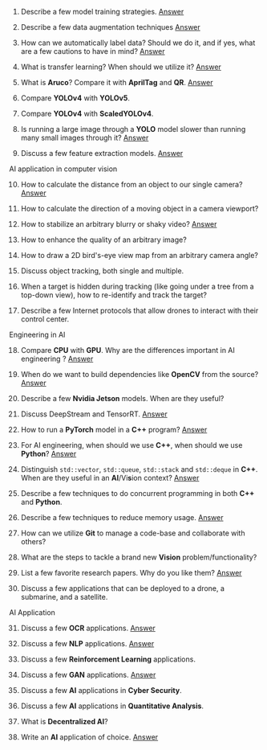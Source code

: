1.  Describe a few model training strategies.
[Answer](./1.%20Describe%20a%20few%20model%20training%20strategies/README.md)
2.  Describe a few data augmentation techniques
[Answer](./2.%20Describe%20a%20few%20data%20augmentation%20techniques/README.md)
3.  How can we automatically label data? Should we do it, and if yes, what are a few cautions to have in mind?
[Answer](3.%20How%20can%20we%20automatically%20label%20data?%20Should%20we%20do%20it,%20and%20if%20yes,%20what%20are%20a%20few%20cautions%20to%20have%20in%20mind?/README.md)
4.  What is transfer learning? When should we utilize it?
[Answer](4.%20%20What%20is%20transfer%20learning?%20When%20should%20we%20utilize%20it?/README.md)
5.  What is **Aruco**? Compare it with **AprilTag** and **QR**.
[Answer](5.%20%20What%20is%20**Aruco**?%20Compare%20it%20with%20**AprilTag**%20and%20**QR**./README.md)
6.  Compare **YOLOv4** with **YOLOv5**.
    
7.  Compare **YOLOv4** with **ScaledYOLOv4**.
    
8.  Is running a large image through a **YOLO** model slower than running many small images through it?
[Answer](6%20-%208.%20YOLO/README.md)
9.  Discuss a few feature extraction models.
[Answer](9.%20%20Discuss%20a%20few%20feature%20extraction%20models./README.md)

AI application in computer vision    

10.  How to calculate the distance from an object to our single camera?
[Answer](10%20%20How%20to%20calculate%20the%20distance%20from%20an%20object%20to%20our%20single%20camera?/README.md)
11.  How to calculate the direction of a moving object in a camera viewport?
    
12.  How to stabilize an arbitrary blurry or shaky video?
[Answer](12.%20How%20to%20stabilize%20an%20arbitrary%20blurry%20or%20shaky%20video?/README.md)
13.  How to enhance the quality of an arbitrary image?

14.  How to draw a 2D bird's-eye view map from an arbitrary camera angle?
    
15.  Discuss object tracking, both single and multiple.
    
16.  When a target is hidden during tracking (like going under a tree from a top-down view), how to re-identify and track the target?
    
17.  Describe a few Internet protocols that allow drones to interact with their control center.


Engineering in AI	

18.  Compare **CPU** with **GPU**. Why are the differences important in AI engineering ?
[Answer](18.%20Compare%20CPU%20with%20GPU.%20Why%20are%20the%20differences%20important%20in%20AI%20engineering?/README.md)
19.  When do we want to build dependencies like **OpenCV** from the source?
[Answer](19.%20%20When%20do%20we%20want%20to%20build%20dependencies%20like%20OpenCV%20from%20the%20source?/README.md)
20.  Describe a few **Nvidia Jetson** models. When are they useful?
    
21.  Discuss DeepStream and TensorRT.
[Answer](21.%20%20Discuss%20DeepStream%20and%20TensorRT/README.md)
22.  How to run a **PyTorch** model in a **C++** program?
[Answer](22.%20How%20to%20run%20a%20PyTorch%20model%20in%20a%20C++%20program?/README.md)
23.  For AI engineering, when should we use **C++**, when should we use **Python**?
[Answer](23.%20%20For%20AI%20engineering,%20when%20should%20we%20use%20C++,%20when%20should%20we%20use%20Python%20?/README.md)
24.  Distinguish `std::vector`, `std::queue`, `std::stack` and `std::deque` in **C++**. When are they useful in an **AI**/Vi**s**ion context?
 [Answer](24.%20Vector%20Stack%20Queue/README)
25.  Describe a few techniques to do concurrent programming in both **C++** and **Python**.

26.  Describe a few techniques to reduce memory usage.
 [Answer](26.%20Describe%20a%20few%20techniques%20to%20reduce%20memory%20usage./README.md)
27.  How can we utilize **Git** to manage a code-base and collaborate with others?
    
28.  What are the steps to tackle a brand new **Vision** problem/functionality?
    
29.  List a few favorite research papers. Why do you like them?
[Answer](29.%20%20List%20a%20few%20favorite%20research%20papers.%20Why%20do%20you%20like%20them?/README.md) 
30.  Discuss a few applications that can be deployed to a drone, a submarine, and a satellite.

AI Application	

31.  Discuss a few **OCR** applications.
[Answer](31.%20%20Discuss%20a%20few%20**OCR**%20applications./README.md)

32.  Discuss a few **NLP** applications.
[Answer](32.%20Discuss%20a%20few%20**NLP**%20applications./README.md)
33.  Discuss a few **Reinforcement Learning** applications.
    
34.  Discuss a few **GAN** applications.
[Answer](34.%20%20Discuss%20a%20few%20**GAN**%20applications./README.md)
35.  Discuss a few **AI** applications in **Cyber Security**.
    
36.  Discuss a few **AI** applications in **Quantitative Analysis**.
    
37.  What is **Decentralized AI**?
    
38.  Write an **AI** application of choice.
[Answer](38.AI%20Application)